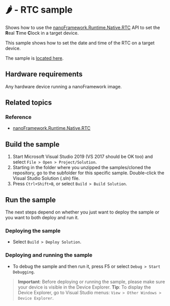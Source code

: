 # 🌶️ - RTC sample

Shows how to use the [nanoFramework.Runtime.Native.RTC](http://docs.nanoframework.net/api/nanoFramework.Runtime.Native.RTC.html) API to set the **R**eal **T**ime **C**lock in a target device.

This sample shows how to set the date and time of the RTC on a target device.

The sample is [located here](./Program.cs).

## Hardware requirements

Any hardware device running a nanoFramework image.

## Related topics

### Reference

- [nanoFramework.Runtime.Native.RTC](http://docs.nanoframework.net/api/nanoFramework.Runtime.Native.RTC.html)

## Build the sample

1. Start Microsoft Visual Studio 2019 (VS 2017 should be OK too) and select `File > Open > Project/Solution`.
1. Starting in the folder where you unzipped the samples/cloned the repository, go to the subfolder for this specific sample. Double-click the Visual Studio Solution (.sln) file.
1. Press `Ctrl+Shift+B`, or select `Build > Build Solution`.

## Run the sample

The next steps depend on whether you just want to deploy the sample or you want to both deploy and run it.

### Deploying the sample

- Select `Build > Deploy Solution`.

### Deploying and running the sample

- To debug the sample and then run it, press F5 or select `Debug > Start Debugging`.

> **Important**: Before deploying or running the sample, please make sure your device is visible in the Device Explorer.
> **Tip**: To display the Device Explorer, go to Visual Studio menus: `View > Other Windows > Device Explorer`.
